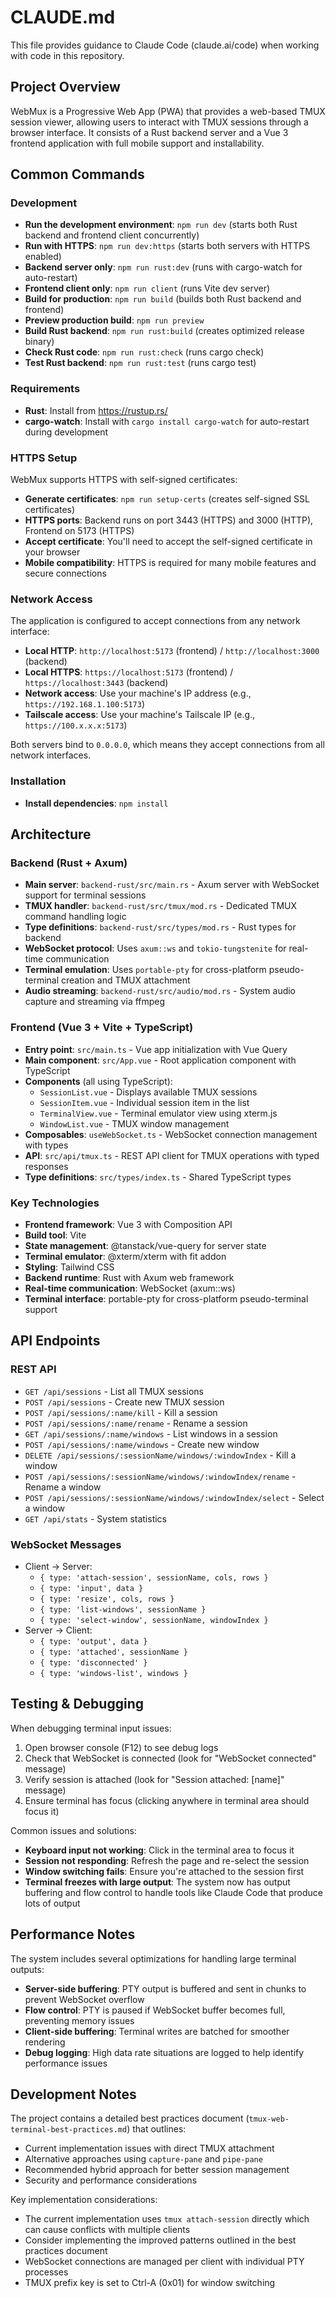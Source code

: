 # CLAUDE.md

This file provides guidance to Claude Code (claude.ai/code) when working with code in this repository.

## Project Overview

WebMux is a Progressive Web App (PWA) that provides a web-based TMUX session viewer, allowing users to interact with TMUX sessions through a browser interface. It consists of a Rust backend server and a Vue 3 frontend application with full mobile support and installability.

## Common Commands

### Development
- **Run the development environment**: `npm run dev` (starts both Rust backend and frontend client concurrently)
- **Run with HTTPS**: `npm run dev:https` (starts both servers with HTTPS enabled)
- **Backend server only**: `npm run rust:dev` (runs with cargo-watch for auto-restart)
- **Frontend client only**: `npm run client` (runs Vite dev server)
- **Build for production**: `npm run build` (builds both Rust backend and frontend)
- **Preview production build**: `npm run preview`
- **Build Rust backend**: `npm run rust:build` (creates optimized release binary)
- **Check Rust code**: `npm run rust:check` (runs cargo check)
- **Test Rust backend**: `npm run rust:test` (runs cargo test)

### Requirements
- **Rust**: Install from https://rustup.rs/
- **cargo-watch**: Install with `cargo install cargo-watch` for auto-restart during development

### HTTPS Setup
WebMux supports HTTPS with self-signed certificates:
- **Generate certificates**: `npm run setup-certs` (creates self-signed SSL certificates)
- **HTTPS ports**: Backend runs on port 3443 (HTTPS) and 3000 (HTTP), Frontend on 5173 (HTTPS)
- **Accept certificate**: You'll need to accept the self-signed certificate in your browser
- **Mobile compatibility**: HTTPS is required for many mobile features and secure connections

### Network Access
The application is configured to accept connections from any network interface:
- **Local HTTP**: `http://localhost:5173` (frontend) / `http://localhost:3000` (backend)
- **Local HTTPS**: `https://localhost:5173` (frontend) / `https://localhost:3443` (backend)
- **Network access**: Use your machine's IP address (e.g., `https://192.168.1.100:5173`)
- **Tailscale access**: Use your machine's Tailscale IP (e.g., `https://100.x.x.x:5173`)

Both servers bind to `0.0.0.0`, which means they accept connections from all network interfaces.

### Installation
- **Install dependencies**: `npm install`

## Architecture

### Backend (Rust + Axum)
- **Main server**: `backend-rust/src/main.rs` - Axum server with WebSocket support for terminal sessions
- **TMUX handler**: `backend-rust/src/tmux/mod.rs` - Dedicated TMUX command handling logic
- **Type definitions**: `backend-rust/src/types/mod.rs` - Rust types for backend
- **WebSocket protocol**: Uses `axum::ws` and `tokio-tungstenite` for real-time communication
- **Terminal emulation**: Uses `portable-pty` for cross-platform pseudo-terminal creation and TMUX attachment
- **Audio streaming**: `backend-rust/src/audio/mod.rs` - System audio capture and streaming via ffmpeg

### Frontend (Vue 3 + Vite + TypeScript)
- **Entry point**: `src/main.ts` - Vue app initialization with Vue Query
- **Main component**: `src/App.vue` - Root application component with TypeScript
- **Components** (all using TypeScript):
  - `SessionList.vue` - Displays available TMUX sessions
  - `SessionItem.vue` - Individual session item in the list
  - `TerminalView.vue` - Terminal emulator view using xterm.js
  - `WindowList.vue` - TMUX window management
- **Composables**: `useWebSocket.ts` - WebSocket connection management with types
- **API**: `src/api/tmux.ts` - REST API client for TMUX operations with typed responses
- **Type definitions**: `src/types/index.ts` - Shared TypeScript types

### Key Technologies
- **Frontend framework**: Vue 3 with Composition API
- **Build tool**: Vite
- **State management**: @tanstack/vue-query for server state
- **Terminal emulator**: @xterm/xterm with fit addon
- **Styling**: Tailwind CSS
- **Backend runtime**: Rust with Axum web framework
- **Real-time communication**: WebSocket (axum::ws)
- **Terminal interface**: portable-pty for cross-platform pseudo-terminal support

## API Endpoints

### REST API
- `GET /api/sessions` - List all TMUX sessions
- `POST /api/sessions` - Create new TMUX session
- `POST /api/sessions/:name/kill` - Kill a session
- `POST /api/sessions/:name/rename` - Rename a session
- `GET /api/sessions/:name/windows` - List windows in a session
- `POST /api/sessions/:name/windows` - Create new window
- `DELETE /api/sessions/:sessionName/windows/:windowIndex` - Kill a window
- `POST /api/sessions/:sessionName/windows/:windowIndex/rename` - Rename a window
- `POST /api/sessions/:sessionName/windows/:windowIndex/select` - Select a window
- `GET /api/stats` - System statistics

### WebSocket Messages
- Client → Server:
  - `{ type: 'attach-session', sessionName, cols, rows }`
  - `{ type: 'input', data }`
  - `{ type: 'resize', cols, rows }`
  - `{ type: 'list-windows', sessionName }`
  - `{ type: 'select-window', sessionName, windowIndex }`
- Server → Client:
  - `{ type: 'output', data }`
  - `{ type: 'attached', sessionName }`
  - `{ type: 'disconnected' }`
  - `{ type: 'windows-list', windows }`

## Testing & Debugging

When debugging terminal input issues:
1. Open browser console (F12) to see debug logs
2. Check that WebSocket is connected (look for "WebSocket connected" message)
3. Verify session is attached (look for "Session attached: [name]" message)
4. Ensure terminal has focus (clicking anywhere in terminal area should focus it)

Common issues and solutions:
- **Keyboard input not working**: Click in the terminal area to focus it
- **Session not responding**: Refresh the page and re-select the session
- **Window switching fails**: Ensure you're attached to the session first
- **Terminal freezes with large output**: The system now has output buffering and flow control to handle tools like Claude Code that produce lots of output

## Performance Notes

The system includes several optimizations for handling large terminal outputs:
- **Server-side buffering**: PTY output is buffered and sent in chunks to prevent WebSocket overflow
- **Flow control**: PTY is paused if WebSocket buffer becomes full, preventing memory issues
- **Client-side buffering**: Terminal writes are batched for smoother rendering
- **Debug logging**: High data rate situations are logged to help identify performance issues

## Development Notes

The project contains a detailed best practices document (`tmux-web-terminal-best-practices.md`) that outlines:
- Current implementation issues with direct TMUX attachment
- Alternative approaches using `capture-pane` and `pipe-pane`
- Recommended hybrid approach for better session management
- Security and performance considerations

Key implementation considerations:
- The current implementation uses `tmux attach-session` directly which can cause conflicts with multiple clients
- Consider implementing the improved patterns outlined in the best practices document
- WebSocket connections are managed per client with individual PTY processes
- TMUX prefix key is set to Ctrl-A (0x01) for window switching